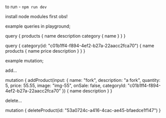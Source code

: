 to run - `npm run dev`

install node modules first obs!

example queries in playground;

query {
  products {
    name
    description
    category {
      name
    }
  }
}


query {
  category(id: "c01b1ff4-f894-4ef2-b27a-22aacc2fca70") {
    name
    products {
      name
      price
      description
    }
  }
}

example mutation;

add...

mutation {
  addProduct(input: {
    name: "fork",
    description: "a fork",
    quantity: 5,
    price: 55.55,
    image: "img-55",
    onSale: false,
    categoryId: "c01b1ff4-f894-4ef2-b27a-22aacc2fca70"
  }) {
    name
    description
  }
}


delete...

mutation {
  deleteProduct(id: "53a0724c-a416-4cac-ae45-bfaedce1f147")
}
